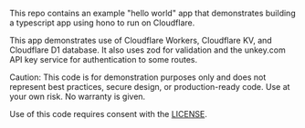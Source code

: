 This repo contains an example "hello world" app that demonstrates building a typescript app using hono to run on Cloudflare. 

This app demonstrates use of Cloudflare Workers, Cloudflare KV, and Cloudflare D1 database. It also uses zod for validation and the unkey.com API key service for authentication to some routes.

Caution: This code is for demonstration purposes only and does not represent best practices, secure design, or production-ready code. Use at your own risk. No warranty is given.

Use of this code requires consent with the [LICENSE](LICENSE).
